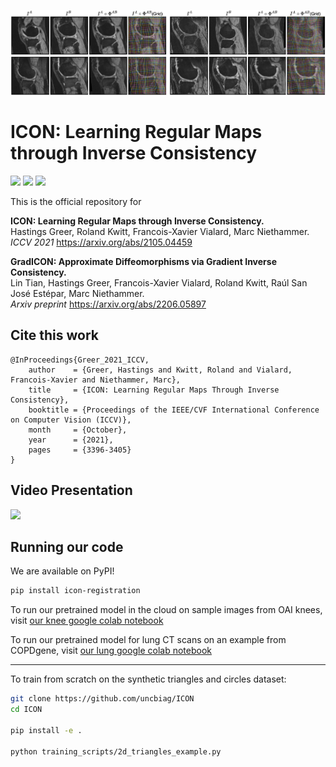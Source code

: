 ![Demo figure](notebooks/paper_figures/Intro_NewLabels-2.png)


# ICON: Learning Regular Maps through Inverse Consistency

[<img src="https://github.com/uncbiag/ICON/actions/workflows/test-action.yml/badge.svg">](https://github.com/uncbiag/ICON/actions)
[<img src="https://img.shields.io/pypi/v/icon_registration.svg?color=blue">](https://pypi.org/project/icon-registration)
[<img src="https://readthedocs.org/projects/icon/badge/?version=master">](https://icon.readthedocs.io/en/master/)


This is the official repository for  

**ICON: Learning Regular Maps through Inverse Consistency.**   
Hastings Greer, Roland Kwitt, Francois-Xavier Vialard, Marc Niethammer.  
_ICCV 2021_ https://arxiv.org/abs/2105.04459

**GradICON: Approximate Diffeomorphisms via Gradient Inverse Consistency.**  
Lin Tian, Hastings Greer, Francois-Xavier Vialard, Roland Kwitt, Raúl San José Estépar, Marc Niethammer.  
_Arxiv preprint_ https://arxiv.org/abs/2206.05897

## Cite this work
```
@InProceedings{Greer_2021_ICCV,
    author    = {Greer, Hastings and Kwitt, Roland and Vialard, Francois-Xavier and Niethammer, Marc},
    title     = {ICON: Learning Regular Maps Through Inverse Consistency},
    booktitle = {Proceedings of the IEEE/CVF International Conference on Computer Vision (ICCV)},
    month     = {October},
    year      = {2021},
    pages     = {3396-3405}
}
```
<!---
```
@article{Tian_2022_arXiv,
  title={GradICON: Approximate Diffeomorphisms via Gradient Inverse Consistency},
  author={Tian, Lin and Greer, Hastings and Vialard, Fran{\c{c}}ois-Xavier and Kwitt, Roland and Est{\'e}par, Ra{\'u}l San Jos{\'e} and Niethammer, Marc},
  journal={arXiv preprint arXiv:2206.05897},
  year={2022}
}
```
--->

## Video Presentation

[<img src="https://img.youtube.com/vi/7kZsJ3zWDCA/maxresdefault.jpg" width="50%">](https://youtu.be/7kZsJ3zWDCA)


## Running our code

We are available on PyPI!
```bash
pip install icon-registration
```


To run our pretrained model in the cloud on sample images from OAI knees, visit [our knee google colab notebook](https://colab.research.google.com/drive/1svftgw-vYWnLp9lSf3UkrG547atjbIrg?usp=sharing)

To run our pretrained model for lung CT scans on an example from COPDgene, visit [our lung google colab notebook](https://colab.research.google.com/github/uncbiag/ICON/blob/master/notebooks/ICON_lung_demo.ipynb)

----------------

To train from scratch on the synthetic triangles and circles dataset:

```bash
git clone https://github.com/uncbiag/ICON
cd ICON

pip install -e .

python training_scripts/2d_triangles_example.py
```


